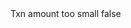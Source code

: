 <?xml version="1.0" encoding="UTF-8"?>
<CustomMetadata xmlns="http://soap.sforce.com/2006/04/metadata">
    <label>Txn amount too small</label>
    <protected>false</protected>
</CustomMetadata>
